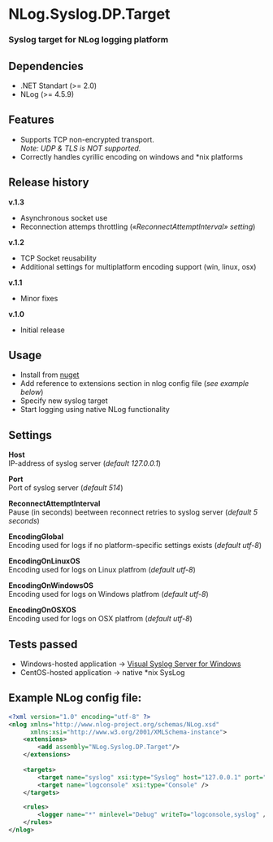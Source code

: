 # NLog.Syslog.DP.Target

### Syslog target for NLog logging platform

## Dependencies
+ .NET Standart (>= 2.0)
+ NLog (>= 4.5.9)

## Features
+ Supports TCP non-encrypted transport.<br />
_Note: UDP & TLS is NOT supported._
+ Correctly handles cyrillic encoding on windows and \*nix platforms

## Release history
**v.1.3**
* Asynchronous socket use
* Reconnection attemps throttling (_«ReconnectAttemptInterval» setting_)

**v.1.2**
* TCP Socket reusability
* Additional settings for multiplatform encoding support (win, linux, osx)

**v.1.1**
* Minor fixes

**v.1.0**
* Initial release

## Usage
+ Install from [nuget](https://www.nuget.org/packages/NLog.Syslog.DP.Target/)
+ Add reference to extensions section in nlog config file (_see example below_)
+ Specify new syslog target
+ Start logging using native NLog functionality

## Settings
**Host**<br>
IP-address of syslog server (_default 127.0.0.1_)  

**Port**<br>
Port of syslog server (_default 514_)

**ReconnectAttemptInterval**<br>
Pause (in seconds) beetween reconnect retries to syslog server (_default 5 seconds_)

**EncodingGlobal**<br>
Encoding used for logs if no platform-specific settings exists (_default utf-8_)

**EncodingOnLinuxOS**<br>
Encoding used for logs on Linux platfrom (_default utf-8_)

**EncodingOnWindowsOS**<br>
Encoding used for logs on Windows platfrom (_default utf-8_)

**EncodingOnOSXOS**<br>
Encoding used for logs on OSX platfrom (_default utf-8_)

## Tests passed
+ Windows-hosted application → [Visual Syslog Server for Windows](http://maxbelkov.github.io/visualsyslog/)
+ CentOS-hosted application → native \*nix SysLog

## Example NLog config file:
```xml
<?xml version="1.0" encoding="utf-8" ?>
<nlog xmlns="http://www.nlog-project.org/schemas/NLog.xsd"
      xmlns:xsi="http://www.w3.org/2001/XMLSchema-instance">
	<extensions>
		<add assembly="NLog.Syslog.DP.Target"/>
	</extensions>
	
	<targets>
		<target name="syslog" xsi:type="Syslog" host="127.0.0.1" port="514" />
		<target name="logconsole" xsi:type="Console" />
	</targets>

	<rules>
		<logger name="*" minlevel="Debug" writeTo="logconsole,syslog" />
	</rules>
</nlog>
```
